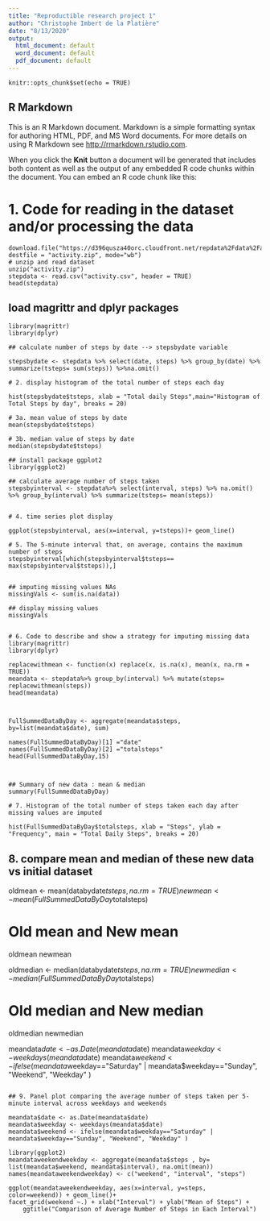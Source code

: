 ```yaml
---
title: "Reproductible research project 1"
author: "Christophe Imbert de la Platière"
date: "8/13/2020"
output:
  html_document: default
  word_document: default
  pdf_document: default
---
```


```{r setup, include=FALSE}
knitr::opts_chunk$set(echo = TRUE)
```

## R Markdown

This is an R Markdown document. Markdown is a simple formatting syntax for authoring HTML, PDF, and MS Word documents. For more details on using R Markdown see <http://rmarkdown.rstudio.com>.

When you click the **Knit** button a document will be generated that includes both content as well as the output of any embedded R code chunks within the document. You can embed an R code chunk like this:

# 1. Code for reading in the dataset and/or processing the data
```{r loaddata}
download.file("https://d396qusza40orc.cloudfront.net/repdata%2Fdata%2Factivity.zip", destfile = "activity.zip", mode="wb")
# unzip and read dataset
unzip("activity.zip")
stepdata <- read.csv("activity.csv", header = TRUE)
head(stepdata)
```

## load magrittr and dplyr packages
```{r}
library(magrittr)
library(dplyr)

## calculate number of steps by date --> stepsbydate variable

stepsbydate <- stepdata %>% select(date, steps) %>% group_by(date) %>% summarize(tsteps= sum(steps)) %>%na.omit()

# 2. display histogram of the total number of steps each day 

hist(stepsbydate$tsteps, xlab = "Total daily Steps",main="Histogram of Total Steps by day", breaks = 20)
```

```{r}
# 3a. mean value of steps by date 
mean(stepsbydate$tsteps)
```

```{r}
# 3b. median value of steps by date
median(stepsbydate$tsteps)

```
```{r}
## install package ggplot2
library(ggplot2)

## calculate average number of steps taken 
stepsbyinterval <- stepdata%>% select(interval, steps) %>% na.omit() %>% group_by(interval) %>% summarize(tsteps= mean(steps)) 


# 4. time series plot display 

ggplot(stepsbyinterval, aes(x=interval, y=tsteps))+ geom_line()
```

```{r}
# 5. The 5-minute interval that, on average, contains the maximum number of steps
stepsbyinterval[which(stepsbyinterval$tsteps== max(stepsbyinterval$tsteps)),]


## imputing missing values NAs
missingVals <- sum(is.na(data))

## display missing values
missingVals
```

```{r}

# 6. Code to describe and show a strategy for imputing missing data
library(magrittr)
library(dplyr)

replacewithmean <- function(x) replace(x, is.na(x), mean(x, na.rm = TRUE))
meandata <- stepdata%>% group_by(interval) %>% mutate(steps= replacewithmean(steps))
head(meandata)



FullSummedDataByDay <- aggregate(meandata$steps, by=list(meandata$date), sum)

names(FullSummedDataByDay)[1] ="date"
names(FullSummedDataByDay)[2] ="totalsteps"
head(FullSummedDataByDay,15)



## Summary of new data : mean & median
summary(FullSummedDataByDay)
```

```{r}
# 7. Histogram of the total number of steps taken each day after missing values are imputed

hist(FullSummedDataByDay$totalsteps, xlab = "Steps", ylab = "Frequency", main = "Total Daily Steps", breaks = 20)
```



## 8. compare mean and median of these new data vs initial dataset 

oldmean <- mean(databydate$tsteps, na.rm = TRUE)
newmean <- mean(FullSummedDataByDay$totalsteps)
# Old mean and New mean
oldmean
newmean


oldmedian <- median(databydate$tsteps, na.rm = TRUE)
newmedian <- median(FullSummedDataByDay$totalsteps)
# Old median and New median
oldmedian
newmedian


meandata$date <- as.Date(meandata$date)
meandata$weekday <- weekdays(meandata$date)
meandata$weekend <- ifelse(meandata$weekday=="Saturday" | meandata$weekday=="Sunday", "Weekend", "Weekday" )


```{r}

## 9. Panel plot comparing the average number of steps taken per 5-minute interval across weekdays and weekends

meandata$date <- as.Date(meandata$date)
meandata$weekday <- weekdays(meandata$date)
meandata$weekend <- ifelse(meandata$weekday=="Saturday" | meandata$weekday=="Sunday", "Weekend", "Weekday" )

library(ggplot2)
meandataweekendweekday <- aggregate(meandata$steps , by= list(meandata$weekend, meandata$interval), na.omit(mean))
names(meandataweekendweekday) <- c("weekend", "interval", "steps")

ggplot(meandataweekendweekday, aes(x=interval, y=steps, color=weekend)) + geom_line()+
facet_grid(weekend ~.) + xlab("Interval") + ylab("Mean of Steps") +
    ggtitle("Comparison of Average Number of Steps in Each Interval")
    

```
